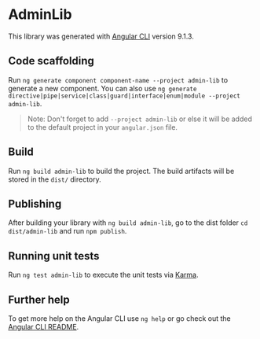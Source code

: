 # AdminLib

This library was generated with [Angular CLI](https://github.com/angular/angular-cli) version 9.1.3.

## Code scaffolding

Run `ng generate component component-name --project admin-lib` to generate a new component. You can also use `ng generate directive|pipe|service|class|guard|interface|enum|module --project admin-lib`.
> Note: Don't forget to add `--project admin-lib` or else it will be added to the default project in your `angular.json` file. 

## Build

Run `ng build admin-lib` to build the project. The build artifacts will be stored in the `dist/` directory.

## Publishing

After building your library with `ng build admin-lib`, go to the dist folder `cd dist/admin-lib` and run `npm publish`.

## Running unit tests

Run `ng test admin-lib` to execute the unit tests via [Karma](https://karma-runner.github.io).

## Further help

To get more help on the Angular CLI use `ng help` or go check out the [Angular CLI README](https://github.com/angular/angular-cli/blob/master/README.md).
